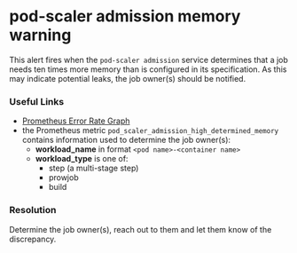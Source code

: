 # pod-scaler admission memory warning

This alert fires when the `pod-scaler admission` service determines 
that a job needs ten times more memory than is configured in its specification.
As this may indicate potential leaks, the job owner(s) should be notified.

### Useful Links
- [Prometheus Error Rate Graph](https://console-openshift-console.apps.ci.l2s4.p1.openshiftapps.com/monitoring/query-browser?query0=sum+by+%28workload_name%2C+workload_type%2C+determined_memory%2C+configured_memory%29+%28pod_scaler_admission_high_determined_memory%7Bworkload_type%21%7E%22undefined%7Cbuild%22%7D%29)
- the Prometheus metric `pod_scaler_admission_high_determined_memory` contains information used to determine the job owner(s):
  - **workload_name** in format `<pod name>-<container name>`
  - **workload_type** is one of: 
    - step (a multi-stage step)
    - prowjob
    - build

### Resolution
Determine the job owner(s), reach out to them and let them know of the discrepancy.